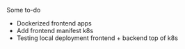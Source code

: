 Some to-do
- Dockerized frontend apps 
- Add frontend manifest k8s
- Testing local deployment frontend + backend top of k8s

